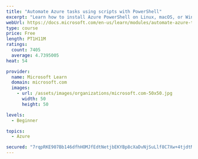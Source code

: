 ```yaml
---
title: "Automate Azure tasks using scripts with PowerShell"
excerpt: "Learn how to install Azure PowerShell on Linux, macOS, or Windows and then connect to Azure and manage your resources."
webUrl: https://docs.microsoft.com/en-us/learn/modules/automate-azure-tasks-with-powershell/
type: course
price: Free
length: PT1H11M
ratings:
  count: 7405
  average: 4.7395005
heat: 54

provider:
  name: Microsoft Learn
  domain: microsoft.com
  images:
    - url: /assets/images/organizations/microsoft.com-50x50.jpg
      width: 50
      height: 50

levels:
  - Beginner

topics:
  - Azure

secured: "7rqpRKE907Bb146dfhHOMJfEdtNetjbEKYBp8cXaDvNjSuLlf8C7Xw+4tjdtMsJeU9VBqOP553cn6iT4JBvPaMA2Zp4/Jh7c9IbC8YTfujzxIh9RolX5QIvfMXXG6hnzRviGptJsN9K4F+BxIqFzhR2ub+7Ql8zuaAiIl/M7dJBQKJ1xD4JdSw2vkR/BSCpKNoAZWqknPfGUbS1lPp+5D6SK1p8VRHVopzOHFJf77Did3krCYWRxTOOxfBSpkiyEDXTQ8u3e4FllOgsaWIsfj6WQ6bCAHlRY85vitr64cYV0Waf5VYt1MtvUMbljFMv2//fL8jQNO0WSpAs8uYvLAcCFfnwRN7lJEJrGX2c43iUXjh/gtdCHqxQT4g5PMdwcaZqbAUxiOJT3d2fTsioJSojCPkmZhEk406i0vJEGOE0=;vKrn5Fovyaf19GoWT3bIDQ=="
---
```


